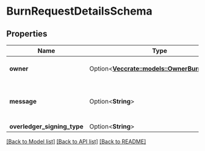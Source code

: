 # BurnRequestDetailsSchema

## Properties

Name | Type | Description | Notes
------------ | ------------- | ------------- | -------------
**owner** | Option<[**Vec<crate::models::OwnerBurnSchema>**](OwnerBurnSchema.md)> | Who is the owner of the tokens | [optional]
**message** | Option<**String**> | Any text-based element of the data payload | [optional]
**overledger_signing_type** | Option<**String**> |  | [optional]

[[Back to Model list]](../README.md#documentation-for-models) [[Back to API list]](../README.md#documentation-for-api-endpoints) [[Back to README]](../README.md)


